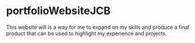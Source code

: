 # portfolioWebsiteJCB
This website will is a way for me to expand on my skills and produce a final product that can be used to highlight my experience and projects.
